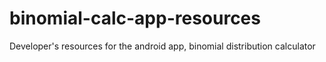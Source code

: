 # binomial-calc-app-resources
Developer's resources for the android app, binomial distribution calculator
